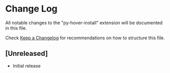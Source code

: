# Change Log

All notable changes to the "py-hover-install" extension will be documented in this file.

Check [Keep a Changelog](http://keepachangelog.com/) for recommendations on how to structure this file.

## [Unreleased]

- Initial release